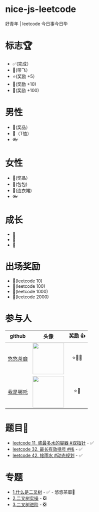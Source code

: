 # nice-js-leetcode

好青年 | leetcode 今日事今日毕

# 标志🏆

- ✅(完成）
- 🚀(带飞）
- ⭐(奖励 +5）
- 🚩(奖励 +10)
- 👑(奖励 +100)

# 男性

- 👟(奖品）
- 👕（T恤）
- 👓

# 女性

- 👠(奖品）
- 👜(包包)
- 👗(连衣裙)
- 👓

# 成长

- 🐣
- 🐤
- 🐥

# 出场奖励

- 🚴(leetcode 10)
- 🚜(leetcode 100)
- 🚁(leetcode 1000)
- 💫(leetcode 2000)

# 参与人

| github | 头像 | 奖励 👍 |
| :---: | :---: | :---: |
| [悠悠茶靡](https://github.com/dreamjean) | <img src="https://avatars.githubusercontent.com/u/58740404?v=4" width="100" align="middle" /> | ⭐🍬🍧 |
| [我是哪吒](https://github.com/webVueBlog) | <img src="https://avatars.githubusercontent.com/u/59645426?v=4" width="100" align="middle" /> | ⭐🍧 |

# 题目💯

- [leetcode 11. 盛最多水的容器 #双指针](https://github.com/nice-people-frontend-community/nice-js-leetcode/issues/5) - ✅
- [leetcode 32. 最长有效括号 #栈](https://github.com/nice-people-frontend-community/nice-js-leetcode/issues/6) - ✅
- [leetcode 42. 接雨水 #动态规划](https://github.com/nice-people-frontend-community/nice-js-leetcode/issues/4) - ✅

# 专题

- [1.什么是二叉树](https://github.com/nice-people-frontend-community/nice-js-leetcode/issues/1) - ✅ - 悠悠茶靡🚀
- [2.二叉树实操](https://github.com/nice-people-frontend-community/nice-js-leetcode/issues/2) - ❎
- [3.二叉树进阶](https://github.com/nice-people-frontend-community/nice-js-leetcode/issues/3) - ❎
